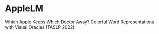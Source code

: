 # AppleLM
Which Apple Keeps Which Doctor Away? Colorful Word Representations with Visual Oracles (TASLP 2022)
